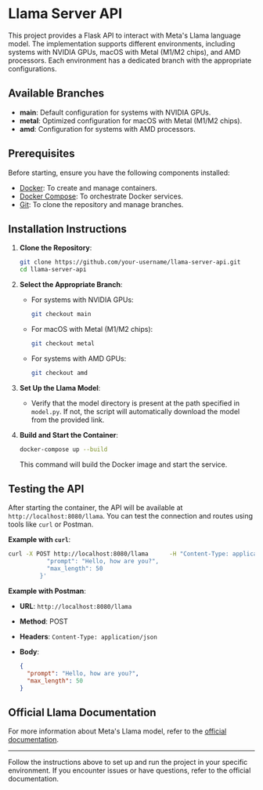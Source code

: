 
# Llama Server API

This project provides a Flask API to interact with Meta's Llama language model. The implementation supports different environments, including systems with NVIDIA GPUs, macOS with Metal (M1/M2 chips), and AMD processors. Each environment has a dedicated branch with the appropriate configurations.

## Available Branches

- **main**: Default configuration for systems with NVIDIA GPUs.
- **metal**: Optimized configuration for macOS with Metal (M1/M2 chips).
- **amd**: Configuration for systems with AMD processors.

## Prerequisites

Before starting, ensure you have the following components installed:

- [Docker](https://docs.docker.com/get-docker/): To create and manage containers.
- [Docker Compose](https://docs.docker.com/compose/install/): To orchestrate Docker services.
- [Git](https://git-scm.com/downloads): To clone the repository and manage branches.

## Installation Instructions

1. **Clone the Repository**:

   ```bash
   git clone https://github.com/your-username/llama-server-api.git
   cd llama-server-api
   ```

2. **Select the Appropriate Branch**:

   - For systems with NVIDIA GPUs:

     ```bash
     git checkout main
     ```

   - For macOS with Metal (M1/M2 chips):

     ```bash
     git checkout metal
     ```

   - For systems with AMD GPUs:

     ```bash
     git checkout amd
     ```

3. **Set Up the Llama Model**:

   - Verify that the model directory is present at the path specified in `model.py`. If not, the script will automatically download the model from the provided link.

4. **Build and Start the Container**:

   ```bash
   docker-compose up --build
   ```

   This command will build the Docker image and start the service.

## Testing the API

After starting the container, the API will be available at `http://localhost:8080/llama`. You can test the connection and routes using tools like `curl` or Postman.

**Example with `curl`**:

```bash
curl -X POST http://localhost:8080/llama      -H "Content-Type: application/json"      -d '{
           "prompt": "Hello, how are you?",
           "max_length": 50
         }'
```

**Example with Postman**:

- **URL**: `http://localhost:8080/llama`
- **Method**: POST
- **Headers**: `Content-Type: application/json`
- **Body**:

  ```json
  {
    "prompt": "Hello, how are you?",
    "max_length": 50
  }
  ```

## Official Llama Documentation

For more information about Meta's Llama model, refer to the [official documentation](https://ai.facebook.com/tools/llama/).

---

Follow the instructions above to set up and run the project in your specific environment. If you encounter issues or have questions, refer to the official documentation.
